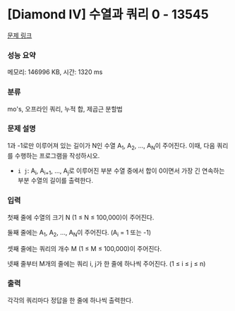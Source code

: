 # [Diamond IV] 수열과 쿼리 0 - 13545 

[문제 링크](https://www.acmicpc.net/problem/13545) 

### 성능 요약

메모리: 146996 KB, 시간: 1320 ms

### 분류

mo's, 오프라인 쿼리, 누적 합, 제곱근 분할법

### 문제 설명

<p>1과 -1로만 이루어져 있는 길이가 N인 수열 A<sub>1</sub>, A<sub>2</sub>, ..., A<sub>N</sub>이 주어진다. 이때, 다음 쿼리를 수행하는 프로그램을 작성하시오.</p>

<ul>
	<li><code>i j</code>: A<sub>i</sub>, A<sub>i+1</sub>, ..., A<sub>j</sub>로 이루어진 부분 수열 중에서 합이 0이면서 가장 긴 연속하는 부분 수열의 길이를 출력한다.</li>
</ul>

### 입력 

 <p>첫째 줄에 수열의 크기 N (1 ≤ N ≤ 100,000)이 주어진다.</p>

<p>둘째 줄에는 A<sub>1</sub>, A<sub>2</sub>, ..., A<sub>N</sub>이 주어진다. (A<sub>i</sub> = 1 또는 -1)</p>

<p>셋째 줄에는 쿼리의 개수 M (1 ≤ M ≤ 100,000)이 주어진다.</p>

<p>넷째 줄부터 M개의 줄에는 쿼리 i, j가 한 줄에 하나씩 주어진다. (1 ≤ i ≤ j ≤ n)</p>

### 출력 

 <p>각각의 쿼리마다 정답을 한 줄에 하나씩 출력한다.</p>

